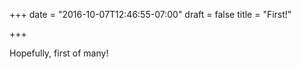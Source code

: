 +++
date = "2016-10-07T12:46:55-07:00"
draft = false
title = "First!"

+++

Hopefully, first of many!